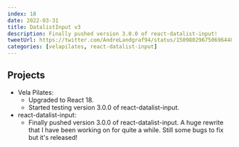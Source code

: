 ```yaml
---
index: 18
date: 2022-03-31
title: DatalistInput v3
description: Finally pushed version 3.0.0 of react-datalist-input!
tweetUrl: https://twitter.com/AndreLandgraf94/status/1509802967506964481
categories: [velapilates, react-datalist-input]
---
```


## Projects

- Vela Pilates:
  - Upgraded to React 18.
  - Started testing version 3.0.0 of react-datalist-input.
- react-datalist-input:
  - Finally pushed version 3.0.0 of react-datalist-input. A huge rewrite that I have been working on for quite a while. Still some bugs to fix but it's released!
